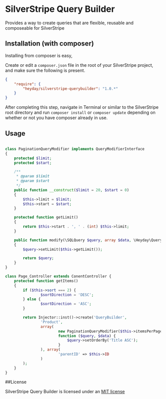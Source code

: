 # SilverStripe Query Builder

Provides a way to create queries that are flexible, reusable and composeable for SilverStripe

## Installation (with composer)

Installing from composer is easy,

Create or edit a `composer.json` file in the root of your SilverStripe project, and make sure the following is present.

```json
{
    "require": {
        "heyday/silverstripe-querybuilder": "1.0.*"
    }
}
```

After completing this step, navigate in Terminal or similar to the SilverStripe root directory and run `composer install` or `composer update` depending on whether or not you have composer already in use.


## Usage

```php

class PaginationQueryModifier implements QueryModifierInterface
{
    protected $limit;
    protected $start;

    /**
     * @param $limit
     * @param $start
     */
    public function __construct($limit = 20, $start = 0)
    {
        $this->limit = $limit;
        $this->start = $start;
    }

    protected function getLimit()
    {
        return $this->start . ', ' . (int) $this->limit;
    }

    public function modify(\SQLQuery $query, array $data, \Heyday\QueryBuilder\Interfaces\QueryBuilderInterface $queryBuilder)
    {
        $query->setLimit($this->getLimit());

        return $query;
    }
}

class Page_Controller extends ConentController {
	protected function getItems()
	{
		if ($this->sort === 2) {
				$sortDirection = 'DESC';
		} else {
				$sortDirection = 'ASC';
		}

		return Injector::inst()->create('QueryBuilder',
				'Product',
				array(
						new PaginationQueryModifier($this->itemsPerPage ? : 20, $this->start ? : 0),
						function ($query, $data) {
							$query->setOrderBy('Title ASC');
						}
				), array(
						'parentID' => $this->ID
				)
		);
	}
}
```

##License

SilverStripe Query Builder is licensed under an [MIT license](http://heyday.mit-license.org/)
